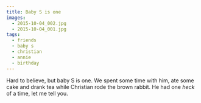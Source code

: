 ```yaml
---
title: Baby S is one
images:
  - 2015-10-04_002.jpg
  - 2015-10-04_001.jpg
tags:
  - friends
  - baby s
  - christian
  - annie
  - birthday
---
```

Hard to believe, but baby S is one. We spent some time with him, ate some cake and drank tea while Christian rode the brown rabbit. He had one _heck_ of a time, let me tell you.